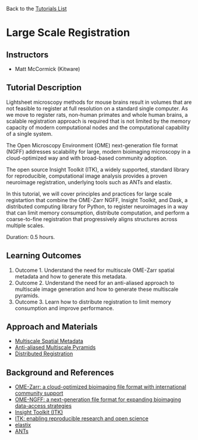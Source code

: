Back to the [Tutorials List](../../README.md#tutorials-list)

# Large Scale Registration

## Instructors

- Matt McCormick (Kitware)

## Tutorial Description

Lightsheet microscopy methods for mouse brains result in volumes that are not
feasible to register at full resolution on a standard single computer. As we
move to register rats, non-human primates and whole human brains, a scalable
registration approach is required that is not limited by the memory capacity
of modern computational nodes and the computational capability of a single
system.

The Open Microscopy Environment (OME) next-generation file format (NGFF)
addresses scalability for large, modern bioimaging microscopy in a
cloud-optimized way and with broad-based community adoption.

The open source Insight Toolkit (ITK), a widely supported, standard library
for reproducible, computational image analysis provides a proven neuroimage
registration, underlying tools such as ANTs and elastix.

In this tutorial, we will cover principles and practices for large scale
registartion that combine the OME-Zarr NGFF, Insight Toolkit, and Dask, a
distributed computing library for Python, to register neuroimages in a way
that can limit memory consumption, distribute computation, and perform a
coarse-to-fine registration that progressively aligns structures across multiple
scales.

Duration: 0.5 hours.

## Learning Outcomes

<!-- Describe here what you would like participants to learn by the end of the tutorial. -->

1. Outcome 1. Understand the need for multiscale OME-Zarr spatial metadata and how to generate this metadata.
2. Outcome 2. Understand the need for an anti-aliased approach to multiscale image generation and how to generate  these multiscale pyramids.
3. Outcome 3. Learn how to distribute registration to limit memory consumption and improve performance.

## Approach and Materials

- [Multiscale Spatial Metadata](./Multiscale_Spatial_Metadata.ipynb)
- [Anti-aliased Multiscale Pyramids](./Anti-Aliased_Multiscale_Pyramids.ipynb)
- [Distributed Registration](./Distributed_Registration.ipynb)

## Background and References

- [OME-Zarr: a cloud-optimized bioimaging file format with international community support](https://doi.org/10.1101/2023.02.17.528834)
- [OME-NGFF: a next-generation file format for expanding bioimaging data-access strategies](https://doi.org/10.1038/s41592-021-01326-w)
- [Insight Toolkit (ITK)](https://itk.org/)
- [ITK: enabling reproducible research and open science](https://doi.org/10.3389/fninf.2014.00013)
- [elastix](https://elastix.lumc.nl/)
- [ANTs](https://github.com/ANTsX/ANTs)
